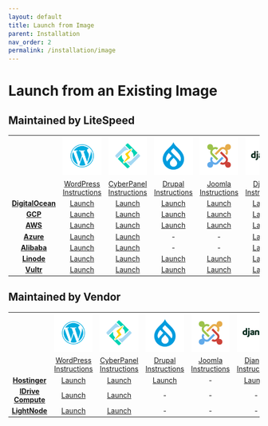 ```yaml
---
layout: default
title: Launch from Image
parent: Installation
nav_order: 2
permalink: /installation/image
---
```


# Launch from an Existing Image
## Maintained by LiteSpeed

|||||||||
| :-------------: | :-------------: | :-------------: | :-------------: | :-------------: | :-------------: | :-------------: | :-------------: |
|   |[<img src="/assets/images/Cloud/img-wp-logo.png" width = "100">](https://docs.litespeedtech.com/cloud/images/wordpress/)|[<img src="/assets/images/Cloud/img-cyberpanel.png" width = "100">](https://docs.litespeedtech.com/cloud/images/cyberpanel/) |[<img src="/assets/images/Cloud/img-drupal9a.png" width = "100">](https://docs.litespeedtech.com/cloud/images/drupal/)|[<img src="/assets/images/Cloud/img-joomla-logo.png" width = "100">](https://docs.litespeedtech.com/cloud/images/joomla/)|[<img src="/assets/images/Cloud/img-django-logo.png" width = "100">](https://docs.litespeedtech.com/cloud/images/django/) | [<img src="/assets/images/Cloud/img-nodejs-logo.png" width = "100">](https://docs.litespeedtech.com/cloud/images/nodejs/)|[<img src="/assets/images/Cloud/img-ruby-on-rail-logo.png" width = "100">](https://docs.litespeedtech.com/cloud/images/rails/)|
||[WordPress Instructions](https://docs.litespeedtech.com/cloud/images/wordpress/)|[CyberPanel Instructions](https://docs.litespeedtech.com/cloud/images/cyberpanel/)|[Drupal Instructions](https://docs.litespeedtech.com/cloud/images/drupal/)|[Joomla Instructions](https://docs.litespeedtech.com/cloud/images/joomla/)|[Django Instructions](https://docs.litespeedtech.com/cloud/images/django/)|[Node.js Instructions](https://docs.litespeedtech.com/cloud/images/nodejs/)|[Rails Instructions](https://docs.litespeedtech.com/cloud/images/rails/)|
| [**DigitalOcean**](https://marketplace.digitalocean.com/category/blogs-and-forums)  | [Launch](https://marketplace.digitalocean.com/apps/openlitespeed-wordpress)  | [Launch](https://marketplace.digitalocean.com/apps/cyberpanel) | [Launch](https://marketplace.digitalocean.com/apps/openlitespeed-drupal)  | [Launch](https://marketplace.digitalocean.com/apps/openlitespeed-joomla) | [Launch](https://marketplace.digitalocean.com/apps/openlitespeed-django) | [Launch](https://marketplace.digitalocean.com/apps/openlitespeed-nodejs) | [Launch](https://marketplace.digitalocean.com/apps/openlitespeed-rails) |
|[**GCP**](https://console.cloud.google.com/marketplace/browse?q=litespeed)|[Launch](https://console.cloud.google.com/marketplace/details/gc-image-pub/openlitespeed-wordpress)| [Launch](https://console.cloud.google.com/marketplace/details/gc-image-pub/cyberpanel) | [Launch](https://console.cloud.google.com/marketplace/product/gc-image-pub/openlitespeed-drupal) | [Launch](https://console.cloud.google.com/marketplace/product/click-to-deploy-images/joomla) | [Launch](https://console.cloud.google.com/marketplace/details/gc-image-pub/openlitespeed-django) | [Launch](https://console.cloud.google.com/marketplace/details/gc-image-pub/openlitespeed-nodejs) |[Launch](https://console.cloud.google.com/marketplace/details/gc-image-pub/openlitespeed-rails)|
|[**AWS**](https://aws.amazon.com/marketplace/search/results?x=0&y=0&searchTerms=litespeed)|[Launch](https://aws.amazon.com/marketplace/pp/prodview-welmqpneba3qa)|[Launch](https://aws.amazon.com/marketplace/pp/prodview-afkzr2wjcxhr6)|[Launch](https://aws.amazon.com/marketplace/pp/prodview-yuklhlwm4a2so)  | [Launch](https://aws.amazon.com/marketplace/pp/prodview-cwhfbezlq2j4g) |[Launch](https://aws.amazon.com/marketplace/pp/B07MZ6VVRD)|[Launch](https://aws.amazon.com/marketplace/pp/B07MZ393TM)|[Launch](http://aws.amazon.com/marketplace/pp/B08JVDJQ1L)|
|[**Azure**](https://azuremarketplace.microsoft.com/en-us/marketplace/apps?search=litespeed)|[Launch](https://azuremarketplace.microsoft.com/en-us/marketplace/apps/litespeedtechnologies.openlitespeed-wordpress)|[Launch](https://azuremarketplace.microsoft.com/en-us/marketplace/apps/litespeedtechnologies.cyberpanel)| - | - |[Launch](https://azuremarketplace.microsoft.com/en-us/marketplace/apps/litespeedtechnologies.openlitespeed-django)|[Launch](https://azuremarketplace.microsoft.com/en-us/marketplace/apps/litespeedtechnologies.openlitespeed-nodejs)|[Launch](https://azuremarketplace.microsoft.com/en-us/marketplace/apps/litespeedtechnologies.openlitespeed-rails)|
|[**Alibaba**](https://marketplace.alibabacloud.com/)|[Launch](https://marketplace.alibabacloud.com/products/56720001/OpenLiteSpeed_WordPress_em_-sgcmjj00024846.html)|[Launch](https://marketplace.alibabacloud.com/products/56720001/sgcmjj00024863.html)| - | - |[Launch](https://marketplace.alibabacloud.com/products/56720001/OpenLiteSpeed_Django-sgcmjj00024874.html)|[Launch](https://marketplace.alibabacloud.com/products/56720001/sgcmjj00024862.html)|[Launch](https://marketplace.alibabacloud.com/products/56720001/sgcmjj00024972.html)|
|[**Linode**](https://www.linode.com/marketplace/apps/?sq=litespeed)|[Launch](https://www.linode.com/marketplace/apps/litespeed-technologies/openlitespeed-wordpress/)|[Launch](https://www.linode.com/marketplace/apps/litespeed-technologies/cyberpanel/)|[Launch](https://cloud.linode.com/stackscripts/1147654)|[Launch](https://cloud.linode.com/stackscripts/1147653/)|[Launch](https://cloud.linode.com/stackscripts/458602)|[Launch](https://cloud.linode.com/stackscripts/458633)|[Launch](https://cloud.linode.com/stackscripts/641872)|
|[**Vultr**](https://www.vultr.com/marketplace/)|[Launch](https://www.vultr.com/marketplace/apps/openlitespeed-wordpress)|[Launch](https://www.vultr.com/marketplace/apps/cyberpanel)|[Launch](https://www.vultr.com/marketplace/apps/openlitespeed-drupal)  | [Launch](https://www.vultr.com/marketplace/apps/openlitespeed-joomla) |[Launch](https://www.vultr.com/marketplace/apps/openlitespeed-django)|[Launch](https://www.vultr.com/marketplace/apps/openlitespeed-nodejs)|[Launch](https://www.vultr.com/marketplace/apps/openlitespeed-rails)|


## Maintained by Vendor

|||||||||
| :-------------: | :-------------: | :-------------: | :-------------: | :-------------: | :-------------: | :-------------: | :-------------: |
|   |[<img src="/assets/images/Cloud/img-wp-logo.png" width = "100">](https://docs.litespeedtech.com/cloud/images/wordpress/)|[<img src="/assets/images/Cloud/img-cyberpanel.png" width = "100">](https://docs.litespeedtech.com/cloud/images/cyberpanel/) |[<img src="/assets/images/Cloud/img-drupal9a.png" width = "100">](https://docs.litespeedtech.com/cloud/images/drupal/)|[<img src="/assets/images/Cloud/img-joomla-logo.png" width = "100">](https://docs.litespeedtech.com/cloud/images/joomla/)|[<img src="/assets/images/Cloud/img-django-logo.png" width = "100">](https://docs.litespeedtech.com/cloud/images/django/) | [<img src="/assets/images/Cloud/img-nodejs-logo.png" width = "100">](https://docs.litespeedtech.com/cloud/images/nodejs/)|[<img src="/assets/images/Cloud/img-ruby-on-rail-logo.png" width = "100">](https://docs.litespeedtech.com/cloud/images/rails/)|
||[WordPress Instructions](https://docs.litespeedtech.com/cloud/images/wordpress/)|[CyberPanel Instructions](https://docs.litespeedtech.com/cloud/images/cyberpanel/)|[Drupal Instructions](https://docs.litespeedtech.com/cloud/images/drupal/)|[Joomla Instructions](https://docs.litespeedtech.com/cloud/images/joomla/)|[Django Instructions](https://docs.litespeedtech.com/cloud/images/django/)|[Node.js Instructions](https://docs.litespeedtech.com/cloud/images/nodejs/)|[Rails Instructions](https://docs.litespeedtech.com/cloud/images/rails/)|
|[**Hostinger**](https://www.hostinger.com/vps-hosting)|[Launch](https://www.hostinger.com/vps-hosting)|[Launch](https://www.hostinger.com/cyberpanel-vps-hosting)|[Launch](https://www.hostinger.com/vps-hosting)| - | [Launch](https://www.hostinger.com/vps-hosting)|[Launch](https://www.hostinger.com/vps-hosting)| - |
|[**IDrive Compute**](https://www.idrivecompute.com/application-stack-images.htm)|[Launch](https://www.idrivecompute.com/application-stack-ols-wordpress.htm)|[Launch](https://www.idrivecompute.com/application-stack-cyberpanel.htm)| - | - | - | [Launch](https://www.idrivecompute.com/application-stack-ols-nodejs.htm)| - |
|[**LightNode**](https://www.lightnode.com/en-US/product)|[Launch](https://go.lightnode.com/openlitespeed-wordpress-vps)|[Launch](https://go.lightnode.com/cyberpanel-vps)| - | - | - | - | - |